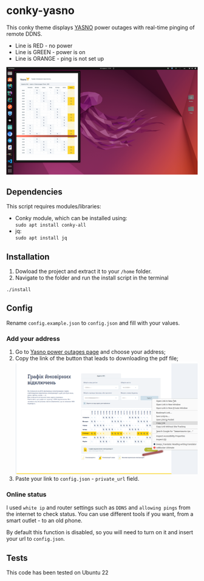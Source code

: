 # conky-yasno
This conky theme displays [YASNO](https://yasno.com.ua/) power outages with real-time pinging of remote DDNS.

* Line is RED - no power
* Line is GREEN - power is on
* Line is ORANGE - ping is not set up

![](./docs/screenshot.png)

## Dependencies
This script requires modules/libraries: 
* Conky module, which can be installed using: </br>
`sudo apt install conky-all`
* jq: </br>
`sudo apt install jq`

## Installation
1. Dowload the project and extract it to your `/home` folder.
2. Navigate to the folder and run the install script in the terminal
```
./install
```
## Config

Rename `config.example.json` to `config.json` and fill with your values.

### Add your address
1. Go to [Yasno power outages page](https://yasno.com.ua/schedule-turn-off-electricity) and choose your address;
2. Copy the link of the button that leads to downloading the pdf file;
![](./docs/url-getting.png)
3. Paste your link to `config.json` - `private_url` field.

### Online status
I used `white ip` and router settings such as `DDNS` and `allowing pings` from the internet to check status.
You can use different tools if you want, from a smart outlet - to an old phone.

By default this function is disabled, so you will need to turn on it and insert your url to `config.json`.

## Tests
This code has been tested on Ubuntu 22

